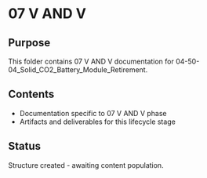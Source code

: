 # 07 V AND V

## Purpose
This folder contains 07 V AND V documentation for 04-50-04_Solid_CO2_Battery_Module_Retirement.

## Contents
- Documentation specific to 07 V AND V phase
- Artifacts and deliverables for this lifecycle stage

## Status
Structure created - awaiting content population.
